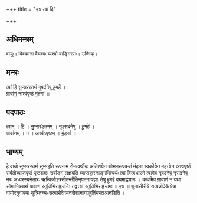 +++
title = "२४ त्वां हि"

+++
## अधिमन्त्रम्
वायुः। विश्वमना वैयश्वः व्यश्वो वाङ्गिरसः। उष्णिक्।

## मन्त्रः
त्वां हि सु॒प्सर॑स्तमं नृ॒षद॑नेषु हू॒महे॑ ।  
ग्रावा॑णं॒ नाश्व॑पृष्ठं मं॒हना॑ ॥

## पदपाठः
त्वाम् । हि । सु॒प्सरः॑ऽतमम् । नृ॒ऽसद॑नेषु । हू॒महे॑ ।  
ग्रावा॑णम् । न । अश्व॑ऽपृष्ठम् । मं॒हना॑ ॥

## भाष्यम्
हे वायो सुप्सरस्तमं सुप्सइति रूपनाम रोमत्वर्थीयः अतिशयेन शोभनरूपवन्तं मंहना स्वकीयेन महत्त्वेन अश्वपृष्ठं सर्वतोव्याप्तपृष्ठं पृष्ठशब्दः सर्वाङ्गं लक्षयति व्याप्तकृस्नाङ्गमित्यर्थः त्वां हिरवधारणे त्वामेव नृषदनेषु नृसदनेषु नरः अध्वरस्यनेतारः ऋत्विजोऽत्रसीदन्तीतिनृषदनायज्ञाः तेषु हूमहे वयमाह्वयामः । कथमिव ग्रावाणं न यथा सोमाभिषवार्थं ग्रावाणं स्तुतिभिराह्वयन्ति तद्वत्त्वां स्तुतिभिराह्वयामः ॥ २४ ॥ शुनासीरीये सत्वन्नोदेवेत्येषा वायोरनुवाक्या सूत्रितच्च-सत्वन्नोदेवमनसेशानायप्रहुतिंयस्तआनडिति ।